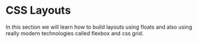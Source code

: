 # CSS Layouts

In this section we will learn how to build layouts using floats and also using really modern technologies called flexbox and css grid.
